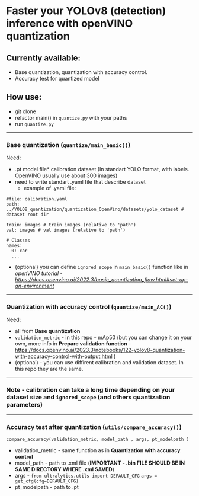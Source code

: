 # Faster your YOLOv8 (detection) inference with openVINO quantization

## Currently available: 
* Base quantization, quantization with accuracy control.
* Accuracy test for quantized model 

## How use:
* git clone
* refactor main() in `quantize.py` with your paths
* run `quantize.py`

---
### Base quantization (`quantize/main_basic()`)

Need:
* .pt model file* calibration dataset (In standart YOLO format, with labels. OpenVINO usually use about 300 images)
* need to write standart .yaml file that describe dataset
  *  example of .yaml file:

```
#file: calibration.yaml
path: ../YOLO8_quantization/quantization_OpenVino/datasets/yolo_dataset # dataset root dir

train: images # train images (relative to 'path') 
val: images # val images (relative to 'path') 

# Classes
names:
  0: car
  ...
```
* (optional) you can define `ignored_scope` in `main_basic()` function like in *openVINO tutorial - https://docs.openvino.ai/2022.3/basic_qauntization_flow.html#set-up-an-environment*

---
### Quantization with accuracy control (`quantize/main_AC()`)

Need:
* all from **Base quantization**
* `validation_metric` - in this repo - mAp50 (but you can change it on your own, more info in **Prepare validation function** - https://docs.openvino.ai/2023.3/notebooks/122-yolov8-quantization-with-accuracy-control-with-output.html  )
* (optional) - you can use diffirent calibration and validation dataset. In this repo they are the same.

---

### Note - calibration can take a long time depending on your dataset size and `ignored_scope` (and others quantization parameters)

---
### Accuracy test after quantization (`utils/compare_accuracy()`)
```angular2html
compare_accuracy(validation_metric, model_path , args, pt_modelpath )
```
* validation_metric - same function as in **Quantization with accuracy control**
* model_path - path to .xml file (**IMPORTANT - .bin FILE SHOULD BE IN SAME DIRECTORY WHERE .xml SAVED**)
* args - `from ultralytics.utils import DEFAULT_CFG` `args = get_cfg(cfg=DEFAULT_CFG)`
* pt_modelpath - path to .pt 